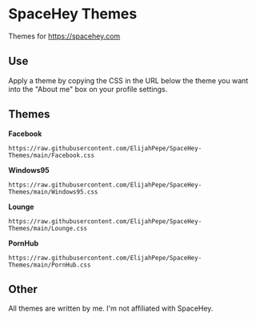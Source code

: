 # SpaceHey Themes

Themes for https://spacehey.com

## Use

Apply a theme by copying the CSS in the URL below the theme you want into the "About me" box on your profile settings.

## Themes

**Facebook**

    https://raw.githubusercontent.com/ElijahPepe/SpaceHey-Themes/main/Facebook.css

**Windows95**

    https://raw.githubusercontent.com/ElijahPepe/SpaceHey-Themes/main/Windows95.css

**Lounge**
  
    https://raw.githubusercontent.com/ElijahPepe/SpaceHey-Themes/main/Lounge.css

**PornHub**

    https://raw.githubusercontent.com/ElijahPepe/SpaceHey-Themes/main/PornHub.css

## Other

All themes are written by me. I'm not affiliated with SpaceHey.
